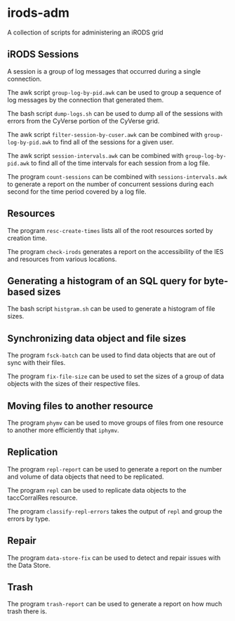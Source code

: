 # irods-adm

A collection of scripts for administering an iRODS grid


## iRODS Sessions

A session is a group of log messages that occurred during a single connection.

The awk script `group-log-by-pid.awk` can be used to group a sequence of log messages by the connection that generated them.

The bash script `dump-logs.sh` can be used to dump all of the sessions with errors from the CyVerse portion of the CyVerse grid.

The awk script `filter-session-by-cuser.awk` can be combined with `group-log-by-pid.awk` to find all of the sessions for a given user.

The awk script `session-intervals.awk` can be combined with `group-log-by-pid.awk` to find all of the time intervals for each session from a log file.

The program `count-sessions` can be combined with `sessions-intervals.awk` to generate a report on the number of concurrent sessions during each second for the time period covered by a log file.


## Resources

The program `resc-create-times` lists all of the root resources sorted by creation time.

The program `check-irods` generates a report on the accessibility of the IES and resources from various locations.


## Generating a histogram of an SQL query for byte-based sizes

The bash script `histgram.sh` can be used to generate a histogram of file sizes.


## Synchronizing data object and file sizes

The program `fsck-batch` can be used to find data objects that are out of sync with their files.

The program `fix-file-size` can be used to set the sizes of a group of data objects with the sizes of their respective files.


## Moving files to another resource

The program `phymv` can be used to move groups of files from one resource to another more efficiently that `iphymv`.


## Replication

The program `repl-report` can be used to generate a report on the number and volume of data objects that need to be replicated.

The program `repl` can be used to replicate data objects to the taccCorralRes resource.

The program `classify-repl-errors` takes the output of `repl` and group the errors by type.


## Repair

The program `data-store-fix` can be used to detect and repair issues with the Data Store.


## Trash

The program `trash-report` can be used to generate a report on how much trash there is.
